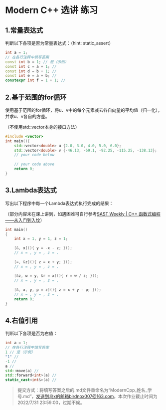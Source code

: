 # Modern C++ 选讲 练习

## 1.常量表达式

判断以下各项是否为常量表达式：（hint: static_assert）

```C++
int a = 1;
// 在各行注释中填写答案
const int b = 1; // 是（示例）
const int c = a + 1; // 
const int d = b + 1; // 
const int e = a + b; // 
constexpr int f = 1 + 1; // 
```

## 2.基于范围的for循环

使用基于范围的for循环，将u、v中的每个元素减去各自向量的平均值（归一化），并求u、v各自的方差。

（不使用std::vector本身的接口方法）

```C++
#include <vector>
int main(){
    std::vector<double> u {2.0, 3.0, 4.0, 5.0, 6.0};
    std::vector<double> v {-46.13, -69.1, -92.25, -115.25, -138.13};
    // your code below
    
    // your code above
    return 0;
}
```

## 3.Lambda表达式

写出以下程序中每一个Lambda表达式执行完成的结果：

（部分内容未在课上讲到，如遇困难可自行参考[SAST Weekly | C++ 函数式编程——从入门到入坟](https://mp.weixin.qq.com/s/sI5Vcv9jpckLuM_h2Fd9AA)）

```C++
int main()
{
    int x = 1, y = 1, z = 1;
    
    [&, x](){ y = -x - z; }();
    // x = , y = , z = .
    
    [=, &z](){ z = x + y; }();
    // x = , y = , z = .
    
    [&z, w = y, &r = x](){ r = w / z; }();
    // x = , y = , z = .
    
    [&, x, y, p = z](){ z = x + y - p; }();
    // x = , y = , z = .
    return 0;
}
```

## 4.右值引用

判断以下各项是否为右值：

```C++
int a = 1;
// 在各行注释中填写答案
1 // 是（示例）
"1" //
-1 //
a // 
std::move(a) // 
std::forward<int>(a) //
static_cast<int&>(a) //
```

>提交方式：将填写答案之后的.md文件重命名为“ModernCpp\_姓名\_学号.md”，发送到鸟x的邮箱birdnox007@163.com。本次作业截止时间为2022/7/31 23:59:00，过期不候。